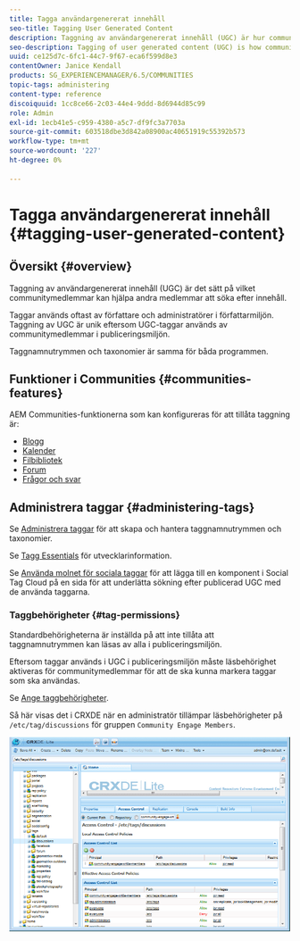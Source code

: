 ```yaml
---
title: Tagga användargenererat innehåll
seo-title: Tagging User Generated Content
description: Taggning av användargenererat innehåll (UGC) är hur communitymedlemmar kan hjälpa andra medlemmar att söka efter innehåll
seo-description: Tagging of user generated content (UGC) is how community members can help other members search for content
uuid: ce125d7c-6fc1-44c7-9f67-eca6f599d8e3
contentOwner: Janice Kendall
products: SG_EXPERIENCEMANAGER/6.5/COMMUNITIES
topic-tags: administering
content-type: reference
discoiquuid: 1cc8ce66-2c03-44e4-9ddd-8d6944d85c99
role: Admin
exl-id: 1ecb41e5-c959-4380-a5c7-df9fc3a7703a
source-git-commit: 603518dbe3d842a08900ac40651919c55392b573
workflow-type: tm+mt
source-wordcount: '227'
ht-degree: 0%

---
```


# Tagga användargenererat innehåll {#tagging-user-generated-content}

## Översikt {#overview}

Taggning av användargenererat innehåll (UGC) är det sätt på vilket communitymedlemmar kan hjälpa andra medlemmar att söka efter innehåll.

Taggar används oftast av författare och administratörer i författarmiljön. Taggning av UGC är unik eftersom UGC-taggar används av communitymedlemmar i publiceringsmiljön.

Taggnamnutrymmen och taxonomier är samma för båda programmen.

## Funktioner i Communities {#communities-features}

AEM Communities-funktionerna som kan konfigureras för att tillåta taggning är:

* [Blogg](blog-feature.md)
* [Kalender](calendar.md)
* [Filbibliotek](file-library.md)
* [Forum](forum.md#configuretheaddedforum)
* [Frågor och svar](working-with-qna.md)

## Administrera taggar {#administering-tags}

Se [Administrera taggar](../../help/sites-administering/tags.md#tagging-console) för att skapa och hantera taggnamnutrymmen och taxonomier.

Se [Tagg Essentials](tag.md) för utvecklarinformation.

Se [Använda molnet för sociala taggar](tagcloud.md) för att lägga till en komponent i Social Tag Cloud på en sida för att underlätta sökning efter publicerad UGC med de använda taggarna.

### Taggbehörigheter {#tag-permissions}

Standardbehörigheterna är inställda på att inte tillåta att taggnamnutrymmen kan läsas av alla i publiceringsmiljön.

Eftersom taggar används i UGC i publiceringsmiljön måste läsbehörighet aktiveras för communitymedlemmar för att de ska kunna markera taggar som ska användas.

Se [Ange taggbehörigheter](../../help/sites-administering/tags.md#setting-tag-permissions).

Så här visas det i CRXDE när en administratör tillämpar läsbehörigheter på `/etc/tag/discussions` för gruppen `Community Engage Members`.

![tag-permissions](assets/tag-permissions.png)
